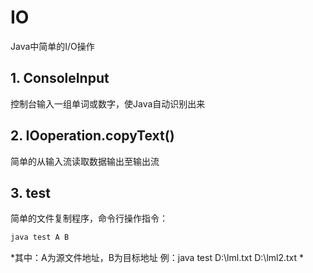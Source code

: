 # IO
Java中简单的I/O操作

## 1. ConsoleInput
控制台输入一组单词或数字，使Java自动识别出来

## 2. IOoperation.copyText()
简单的从输入流读取数据输出至输出流

## 3. test
简单的文件复制程序，命令行操作指令：
```cmd
java test A B
```
*其中：A为源文件地址，B为目标地址
例：java test D:\lml.txt D:\lml2.txt
*
